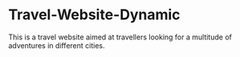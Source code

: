 # Travel-Website-Dynamic
This is a travel website aimed at travellers looking for a multitude of adventures in different cities.
